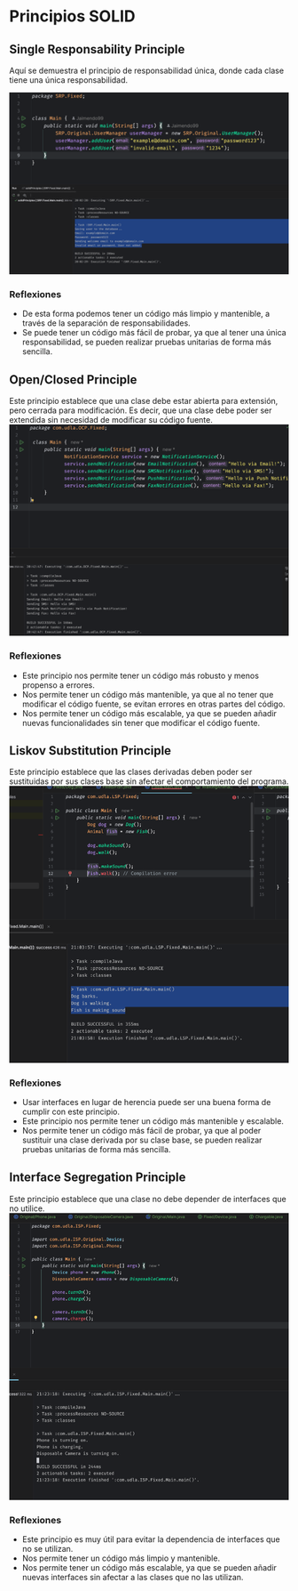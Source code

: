 # Principios SOLID
## Single Responsability Principle
Aquí se demuestra el principio de responsabilidad única, donde cada clase tiene una única responsabilidad.

<img src="img.png"></img>
### Reflexiones
- De esta forma podemos tener un código más limpio y mantenible, a través de la separación de responsabilidades.
- Se puede tener un código más fácil de probar, ya que al tener una única responsabilidad, se pueden realizar pruebas unitarias de forma más sencilla.


## Open/Closed Principle
Este principio establece que una clase debe estar abierta para extensión, pero cerrada para modificación. Es decir, que una clase debe poder ser extendida sin necesidad de modificar su código fuente.
<img src="img_1.png"></img>

### Reflexiones
- Este principio nos permite tener un código más robusto y menos propenso a errores.
- Nos permite tener un código más mantenible, ya que al no tener que modificar el código fuente, se evitan errores en otras partes del código.
- Nos permite tener un código más escalable, ya que se pueden añadir nuevas funcionalidades sin tener que modificar el código fuente.

## Liskov Substitution Principle
Este principio establece que las clases derivadas deben poder ser sustituidas por sus clases base sin afectar el comportamiento del programa.
<img src="img_2.png"></img>

### Reflexiones
- Usar interfaces en lugar de herencia puede ser una buena forma de cumplir con este principio.
- Este principio nos permite tener un código más mantenible y escalable.
- Nos permite tener un código más fácil de probar, ya que al poder sustituir una clase derivada por su clase base, se pueden realizar pruebas unitarias de forma más sencilla.

## Interface Segregation Principle
Este principio establece que una clase no debe depender de interfaces que no utilice.
<img src="img_3.png"></img>

### Reflexiones
- Este principio es muy útil para evitar la dependencia de interfaces que no se utilizan.
- Nos permite tener un código más limpio y mantenible.
- Nos permite tener un código más escalable, ya que se pueden añadir nuevas interfaces sin afectar a las clases que no las utilizan.